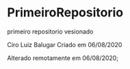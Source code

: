 # PrimeiroRepositorio
 primeiro repositorio vesionado

 Ciro Luiz Balugar
 Criado em 06/08/2020
 
 Alterado remotamente em 06/08/2020;
 

